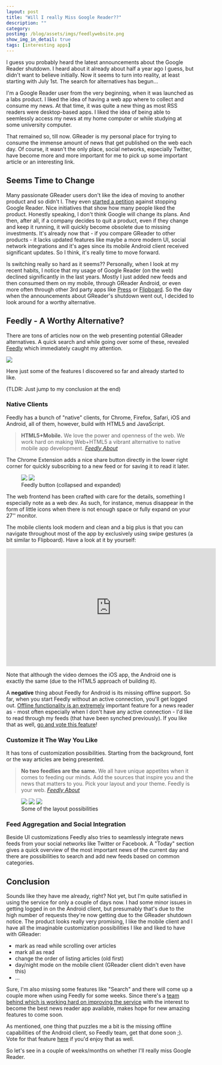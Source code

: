 ```yaml
---
layout: post
title: "Will I really Miss Google Reader??"
description: ""
category:
postimg: /blog/assets/imgs/feedlywebsite.png
show_img_in_detail: true
tags: [interesting apps]
---
```


I guess you probably heard the latest announcements about the Google Reader shutdown. I heard about it already about half a year ago I guess, but didn't want to believe initially. Now it seems to turn into reality, at least starting with July 1st. The search for alternatives has begun…

I'm a Google Reader user from the very beginning, when it was launched as a labs product. I liked the idea of having a web app where to collect and consume my news. At that time, it was quite a new thing as most RSS readers were desktop-based apps. I liked the idea of being able to seemlessly access my news at my home computer or while studying at some university computer. 

That remained so, till now. GReader is my personal place for trying to consume the immense amount of news that get published on the web each day. Of course, it wasn't the only place, social networks, especially Twitter, have become more and more important for me to pick up some important article or an interesting link.

## Seems Time to Change

Many passionate GReader users don't like the idea of moving to another product and so didn't I. They even [started a petition](https://www.change.org/petitions/google-keep-google-reader-running?utm_campaign=share_button_action_box&utm_medium=facebook&utm_source=share_petition) against stopping Google Reader. Nice initiatives that show how many people liked the product. Honestly speaking, I don't think Google will change its plans. And then, after all, if a company decides to quit a product, even if they change and keep it running, it will quickly become obsolete due to missing investments. It's already now that - if you compare GReader to other products - it lacks updated features like maybe a more modern UI, social network integrations and it's ages since its mobile Android client received significant updates. So I think, it's really time to move forward.

Is switching really so hard as it seems?? Personally, when I look at my recent habits, I notice that my usage of Google Reader (on the web) declined significantly in the last years. Mostly I just added new feeds and then consumed them on my mobile, through GReader Android, or even more often through other 3rd party apps like [Press](https://play.google.com/store/apps/details?id=com.twentyfivesquares.press) or [Flipboard](https://play.google.com/store/apps/details?id=flipboard.app). So the day when the announcements about GReader's shutdown went out, I decided to look around for a worthy alternative.

## Feedly - A Worthy Alternative?

There are tons of articles now on the web presenting potential GReader alternatives. A quick search and while going over some of these, revealed [Feedly](http://feedly.com) which immediately caught my attention.

![](/blog/assets/imgs/feedlywebsite.png)

Here just some of the features I discovered so far and already started to like.

(TLDR: Just jump to my conclusion at the end)

### Native Clients

Feedly has a bunch of "native" clients, for Chrome, Firefox, Safari, iOS and Android, all of them, however, build with HTML5 and JavaScript.

> **HTML5+Mobile.** We love the power and openness of the web. We work hard on making Web+HTML5 a vibrant alternative to native mobile app development. <cite><a href="http://feedly.com/about.html">Feedly About</a></cite>

The Chrome Extension adds a nice share button directly in the lower right corner for quickly subscribing to a new feed or for saving it to read it later.

<figure>
	<img src="/blog/assets/imgs/feedlybutton.png" />
	<img src="/blog/assets/imgs/feedlybutton_expanded.png" />
	<figcaption>Feedly button (collapsed and expanded)</figcaption>
</figure>

The web frontend has been crafted with care for the details, something I especially note as a web dev. As such, for instance, menus disappear in the form of little icons when there is not enough space or fully expand on your 27'' monitor.

The mobile clients look modern and clean and a big plus is that you can navigate throughout most of the app by exclusively using swipe gestures (a bit similar to Flipboard). Have a look at it by yourself:

<iframe width="560" height="315" src="http://www.youtube.com/embed/o0op66h-r6k" frameborder="0" allowfullscreen="allowfullscreen"> </iframe>

Note that although the video demoes the iOS app, the Android one is exactly the same (due to the HTML5 approach of building it).

A **negative** thing about Feedly for Android is its missing offline support. So far, when you start Feedly without an active connection, you'll get logged out. [Offline functionality is an extremely](https://getsatisfaction.com/feedly/topics/can_feedly_be_viewed_offline) important feature for a news reader as - most often especially when I don't have any active connection - I'd like to read through my feeds (that have been synched previously). If you like that as well, [go and vote this feature](https://getsatisfaction.com/feedly/topics/offline_support_for_mobile)!

### Customize it The Way You Like

It has tons of customization possibilities. Starting from the background, font or the way articles are being presented.

> **No two feedlies are the same.** We all have unique appetites when it comes to feeding our minds. Add the sources that inspire you and the news that matters to you. Pick your layout and your theme. Feedly is your web. <cite><a href="http://feedly.com/about.html">Feedly About</a></cite>

<figure>
	<img src="/blog/assets/imgs/feedly_cust1.png" />
	<img src="/blog/assets/imgs/feedly_cust2.png" />
	<img src="/blog/assets/imgs/feedly_cust3.png" />
	<figcaption>Some of the layout possibilities</figcaption>
</figure>

### Feed Aggregation and Social Integration

Beside UI customizations Feedly also tries to seamlessly integrate news feeds from your social networks like Twitter or Facebook. A "Today" section gives a quick overview of the most important news of the current day and there are possibilities to search and add new feeds based on common categories.

## Conclusion

Sounds like they have me already, right? Not yet, but I'm quite satisfied in using the service for only a couple of days now. I had some minor issues in getting logged in on the Android client, but presumably that's due to the high number of requests they're now getting due to the GReader shutdown notice. The product looks really very promising, I like the mobile client and I have all the imaginable customization possibilities I like and liked to have with GReader:

- mark as read while scrolling over articles
- mark all as read
- change the order of listing articles (old first)
- day/night mode on the mobile client (GReader client didn't even have this)
- ...

Sure, I'm also missing some features like "Search" and there will come up a couple more when using Feedly for some weeks. Since there's a [team behind which is working hard on improving the service](http://blog.feedly.com/) with the interest to become the best news reader app available, makes hope for new amazing features to come soon.

As mentioned, one thing that puzzles me a bit is the missing offline capabilities of the Android client, so Feedly team, get that done soon ;). Vote for that feature [here](https://getsatisfaction.com/feedly/topics/offline_support_for_mobile) if you'd enjoy that as well.

So let's see in a couple of weeks/months on whether I'll really miss Google Reader.
